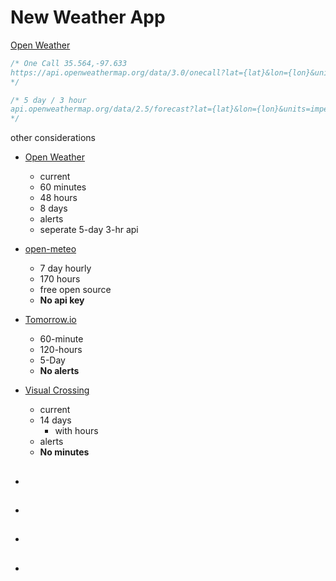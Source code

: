 # New Weather App

[Open Weather](https://openweathermap.org/api)

``` js 
/* One Call 35.564,-97.633
https://api.openweathermap.org/data/3.0/onecall?lat={lat}&lon={lon}&units=imperial&appid={key}
*/

/* 5 day / 3 hour
api.openweathermap.org/data/2.5/forecast?lat={lat}&lon={lon}&units=imperial&appid={key}
*/
```


other considerations

- [Open Weather](https://openweathermap.org/api)
  - current
  - 60 minutes
  - 48 hours
  - 8 days 
  - alerts
  - seperate 5-day 3-hr api

- [open-meteo](https://open-meteo.com/en/docs)
  - 7 day hourly
  - 170 hours
  - free open source
  - **No api key**

- [Tomorrow.io](https://docs.tomorrow.io/reference/weather-forecast)
  - 60-minute
  - 120-hours
  - 5-Day
  - **No alerts**

- [Visual Crossing](https://www.visualcrossing.com/resources/documentation/weather-api/timeline-weather-api/)
  - current
  - 14 days 
    - with hours
  - alerts
  - **No minutes**


- []()
  - 

- []()
  - 

- []()
  - 

- []()
  - 



